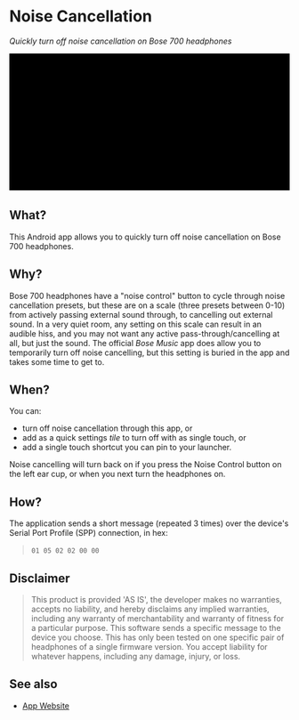 # Noise Cancellation

_Quickly turn off noise cancellation on Bose 700 headphones_

![Turn Off Noise Cancellation App](docs/media/feature-graphic.png)


## What?

This Android app allows you to quickly turn off noise cancellation on Bose 700 headphones.

## Why?

Bose 700 headphones have a "noise control" button to cycle through noise cancellation presets, but these are on a scale (three presets between 0-10) from actively passing external sound through, to cancelling out external sound.  In a very quiet room, any setting on this scale can result in an audible hiss, and you may not want any active pass-through/cancelling at all, but just the sound.  The official _Bose Music_ app does allow you to temporarily turn off noise cancelling, but this setting is buried in the app and takes some time to get to.

## When?

You can:

* turn off noise cancellation through this app, or
* add as a quick settings _tile_ to turn off with as single touch, or
* add a single touch shortcut you can pin to your launcher.

Noise cancelling will turn back on if you press the Noise Control button on the left ear cup, or when you next turn the headphones on. 

## How?

The application sends a short message (repeated 3 times) over the device's Serial Port Profile (SPP) connection, in hex:

> `01 05 02 02 00 00`

<!--

Noise cancellation `enabled` (0=off, 1=on), if enabled, on `level` (0-10):

> Send: 0x01 0x05 0x02 0x02 (10-level) (enabled)

When toggling enabled on or off, device always starts at level=10 regardless of level sent, so a second repeat packet is required to resume to a level other than 10.

> Response: 0x01 0x05 0x03 0x03 0x0b (10-level) (enabled)

-->

## Disclaimer

> This product is provided 'AS IS', the developer makes no warranties, accepts no liability, and hereby disclaims any implied warranties, including any warranty of merchantability and warranty of fitness for a particular purpose. This software sends a specific message to the device you choose.  This has only been tested on one specific pair of headphones of a single firmware version.  You accept liability for whatever happens, including any damage, injury, or loss.

## See also

* [App Website](https://noisecancel.danjackson.dev)
<!-- * [Google Play Store Listing](https://play.google.com/store/apps/details?id=dev.danjackson.noisecancel) -->
<!-- * [Open Source Code Repository](https://github.com/danielgjackson/noisecancel/) ([license](https://github.com/danielgjackson/noisecancel/blob/master/LICENSE)) -->
<!-- * [Privacy Policy](https://noisecancel.danjackson.dev/privacy.html) -->
